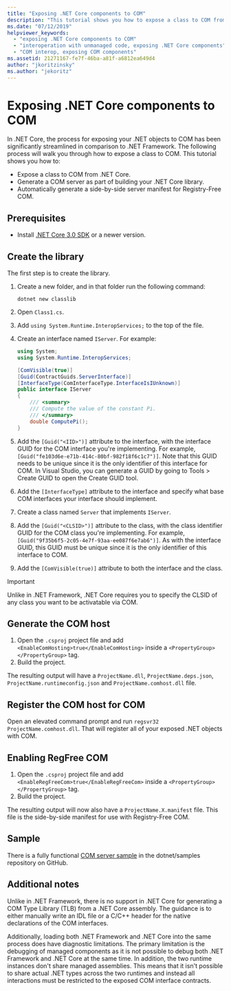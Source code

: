 ```yaml
---
title: "Exposing .NET Core components to COM"
description: "This tutorial shows you how to expose a class to COM from .NET Core. You generate a COM server and a side-by-side server manifest for Registry-Free COM."
ms.date: "07/12/2019"
helpviewer_keywords: 
  - "exposing .NET Core components to COM"
  - "interoperation with unmanaged code, exposing .NET Core components"
  - "COM interop, exposing COM components"
ms.assetid: 21271167-fe7f-46ba-a81f-a6812ea649d4
author: "jkoritzinsky"
ms.author: "jekoritz"
---
```


# Exposing .NET Core components to COM

In .NET Core, the process for exposing your .NET objects to COM has been significantly streamlined in comparison to .NET Framework. The following process will walk you through how to expose a class to COM. This tutorial shows you how to:

- Expose a class to COM from .NET Core.
- Generate a COM server as part of building your .NET Core library.
- Automatically generate a side-by-side server manifest for Registry-Free COM.

## Prerequisites

- Install [.NET Core 3.0 SDK](https://dotnet.microsoft.com/download) or a newer version.

## Create the library

The first step is to create the library.

1. Create a new folder, and in that folder run the following command:

    ```dotnetcli
    dotnet new classlib
    ```

2. Open `Class1.cs`.
3. Add `using System.Runtime.InteropServices;` to the top of the file.
4. Create an interface named `IServer`. For example:

   ```csharp
   using System;
   using System.Runtime.InteropServices;

   [ComVisible(true)]
   [Guid(ContractGuids.ServerInterface)]
   [InterfaceType(ComInterfaceType.InterfaceIsIUnknown)]
   public interface IServer
   {
       /// <summary>
       /// Compute the value of the constant Pi.
       /// </summary>
       double ComputePi();
   }
   ```

5. Add the `[Guid("<IID>")]` attribute to the interface, with the interface GUID for the COM interface you're implementing. For example, `[Guid("fe103d6e-e71b-414c-80bf-982f18f6c1c7")]`. Note that this GUID needs to be unique since it is the only identifier of this interface for COM. In Visual Studio, you can generate a GUID by going to Tools > Create GUID to open the Create GUID tool.
6. Add the `[InterfaceType]` attribute to the interface and specify what base COM interfaces your interface should implement.
7. Create a class named `Server` that implements `IServer`.
8. Add the `[Guid("<CLSID>")]` attribute to the class, with the class identifier GUID for the COM class you're implementing. For example, `[Guid("9f35b6f5-2c05-4e7f-93aa-ee087f6e7ab6")]`. As with the interface GUID, this GUID must be unique since it is the only identifier of this interface to COM.
9. Add the `[ComVisible(true)]` attribute to both the interface and the class.

> [!IMPORTANT]
> Unlike in .NET Framework, .NET Core requires you to specify the CLSID of any class you want to be activatable via COM.

## Generate the COM host

1. Open the `.csproj` project file and add `<EnableComHosting>true</EnableComHosting>` inside a `<PropertyGroup></PropertyGroup>` tag.
2. Build the project.

The resulting output will have a `ProjectName.dll`, `ProjectName.deps.json`, `ProjectName.runtimeconfig.json` and `ProjectName.comhost.dll` file.

## Register the COM host for COM

Open an elevated command prompt and run `regsvr32 ProjectName.comhost.dll`. That will register all of your exposed .NET objects with COM.

## Enabling RegFree COM

1. Open the `.csproj` project file and add `<EnableRegFreeCom>true</EnableRegFreeCom>` inside a `<PropertyGroup></PropertyGroup>` tag.
2. Build the project.

The resulting output will now also have a `ProjectName.X.manifest` file. This file is the side-by-side manifest for use with Registry-Free COM.

## Sample

There is a fully functional [COM server sample](https://github.com/dotnet/samples/tree/master/core/extensions/COMServerDemo) in the dotnet/samples repository on GitHub.

## Additional notes

Unlike in .NET Framework, there is no support in .NET Core for generating a COM Type Library (TLB) from a .NET Core assembly. The guidance is to either manually write an IDL file or a C/C++ header for the native declarations of the COM interfaces.

Additionally, loading both .NET Framework and .NET Core into the same process does have diagnostic limitations. The primary limitation is the debugging of managed components as it is not possible to debug both .NET Framework and .NET Core at the same time. In addition, the two runtime instances don't share managed assemblies. This means that it isn't possible to share actual .NET types across the two runtimes and instead all interactions must be restricted to the exposed COM interface contracts.
